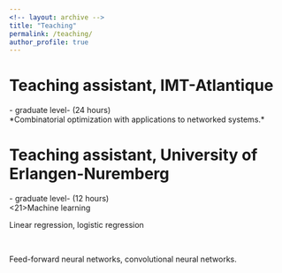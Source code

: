 ```yaml
---
<!-- layout: archive -->
title: "Teaching"
permalink: /teaching/
author_profile: true
---
```

<h1>Teaching assistant, IMT-Atlantique</h1> - graduate level- (24 hours)
<br>*Combinatorial optimization with applications to networked systems.*

<h1>Teaching assistant, University of Erlangen-Nuremberg</h1> - graduate level-  (12 hours)
<br><21>Machine learning</h2>
<br><p>Linear regression, logistic regression</p>
<br><p>Feed-forward neural networks, convolutional neural networks.</p>


